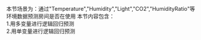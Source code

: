 本节场景为：通过"Temperature","Humidity","Light","CO2","HumidityRatio"等环境数据预测房间是否在使用
本节内容包含：  
1.用多变量进行逻辑回归预测  
2.用单变量进行逻辑回归预测